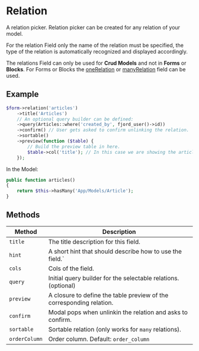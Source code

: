 # Relation

A relation picker. Relation picker can be created for any relation of your model.

For the relation Field only the name of the relation must be specified, the type of the relation is automatically recognized and displayed accordingly.

The relations Field can only be used for **Crud Models** and not in **Forms** or **Blocks**. For Forms or Blocks the [oneRelation](/guide/fields/one_relation.html) or [manyRelation](/guide/fields/many_relation.html) field can be used.

## Example

```php
$form->relation('articles')
    ->title('Articles')
    // An optional query builder can be defined:
    ->query(Articles::where('created_by', fjord_user()->id))
    ->confirm() // User gets asked to confirm unlinking the relation.
    ->sortable()
    ->preview(function ($table) {
        // Build the preview table in here.
        $table->col('title'); // In this case we are showing the article title.
    });
```

In the Model:

```php
public function articles()
{
    return $this->hasMany('App/Models/Article');
}
```

## Methods

| Method        | Description                                                          |
| ------------- | -------------------------------------------------------------------- |
| `title`       | The title description for this field.                                |
| `hint`        | A short hint that should describe how to use the field.`             |
| `cols`        | Cols of the field.                                                   |
| `query`       | Initial query builder for the selectable relations. (optional)       |
| `preview`     | A closure to define the table preview of the corresponding relation. |
| `confirm`     | Modal pops when unlinkin the relation and asks to confirm.           |
| `sortable`    | Sortable relation (only works for `many` relations).                 |
| `orderColumn` | Order column. Default: `order_column`                                |
